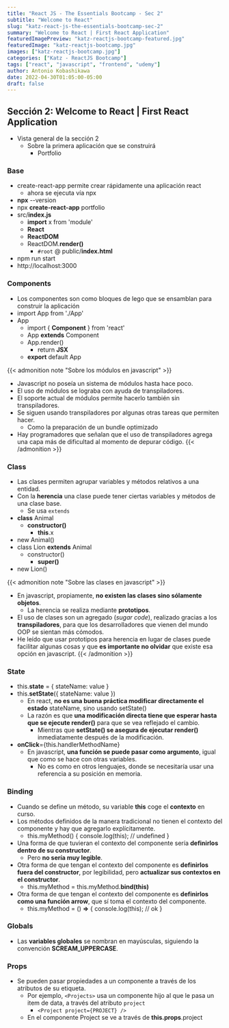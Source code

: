 ```yaml
---
title: "React JS - The Essentials Bootcamp - Sec 2"
subtitle: "Welcome to React"
slug: "katz-react-js-the-essentials-bootcamp-sec-2"
summary: "Welcome to React | First React Application"
featuredImagePreview: "katz-reactjs-bootcamp-featured.jpg"
featuredImage: "katz-reactjs-bootcamp.jpg"
images: ["katz-reactjs-bootcamp.jpg"]
categories: ["Katz - ReactJS Bootcamp"]
tags: ["react", "javascript", "frontend", "udemy"]
author: Antonio Kobashikawa
date: 2022-04-30T01:05:00-05:00
draft: false
---
```


## Sección 2: Welcome to React | First React Application

- Vista general de la sección 2
  - Sobre la primera aplicación que se construirá
    - Portfolio

### Base
- create-react-app permite crear rápidamente una aplicación react
  - ahora se ejecuta vía npx
- **npx** --version
- npx **create-react-app** portfolio
- src/**index.js**
	- **import** x from 'module'
	- **React**
	- **ReactDOM**
	- ReactDOM.**render()**
		- `#root` @ public/**index.html**
- npm run start
- http://localhost:3000

### Components
- Los componentes son como bloques de lego que se ensamblan para construir la aplicación
- import App from './App'
- App
	- import { **Component** } from 'react'
	- App **extends** Component
	- App.render()
		- return **JSX**
	- **export** default App

{{< admonition note "Sobre los módulos en javascript" >}}
- Javascript no poseía un sistema de módulos hasta hace poco.
- El uso de módulos se lograba con ayuda de transpiladores.
- El soporte actual de módulos permite hacerlo también sin transpiladores.
- Se siguen usando transpiladores por algunas otras tareas que permiten hacer.
  - Como la preparación de un bundle optimizado
- Hay programadores que señalan que el uso de transpiladores agrega una capa más de dificultad al momento de depurar código.
{{< /admonition >}}

### Class
- Las clases permiten agrupar variables y métodos relativos a una entidad.
- Con la **herencia** una clase puede tener ciertas variables y métodos de una clase base.
  - Se usa `extends`
- **class** Animal
	- **constructor()**
		- **this**.x
- new Animal()
- class Lion **extends** Animal
	- constructor()
		- **super()**
- new Lion()

{{< admonition note "Sobre las clases en javascript" >}}
- En javascript, propiamente, **no existen las clases sino sólamente objetos**.
  - La herencia se realiza mediante **prototipos**.
- El uso de clases son un agregado (*sugar code*), realizado gracias a los **transpiladores**, para que los desarrolladores que vienen del mundo OOP se sientan más cómodos.
- He leído que usar prototipos para herencia en lugar de clases puede facilitar algunas cosas y que **es importante no olvidar** que existe esa opción en javascript.
{{< /admonition >}}

### State
- this.**state** = { stateName: value }
- this.**setState**({ stateName: value })
	- En react, **no es una buena práctica modificar directamente el estado** stateName, sino usando setState()
	- La razón es que **una modificación directa tiene que esperar hasta que se ejecute render()** para que se vea reflejado el cambio.
		- Mientras que **setState() se asegura de ejecutar render()** inmediatamente después de la modificación.
- **onClick**={this.handlerMethodName}
	- En javascript, **una función se puede pasar como argumento**, igual que como se hace con otras variables.
		- No es como en otros lenguajes, donde se necesitaría usar una referencia a su posición en memoria.

### Binding
- Cuando se define un método, su variable **this** coge el **contexto** en curso.
- Los métodos definidos de la manera tradicional no tienen el contexto del componente y hay que agregarlo explícitamente.
	- this.myMethod() { console.log(this); // undefined }
- Una forma de que tuvieran el contexto del componente sería **definirlos dentro de su constructor**.
	- Pero **no sería muy legible**.
- Otra forma de que tengan el contexto del componente es **definirlos fuera del constructor**, por legibilidad, pero **actualizar sus contextos en el constructor**.
	- this.myMethod = this.myMethod.**bind(this)**
- Otra forma de que tengan el contexto del componente es **definirlos como una función arrow**, que sí toma el contexto del componente.
	- this.myMethod = () **=>** { console.log(this); // ok }

### Globals
- Las **variables globales** se nombran en mayúsculas, siguiendo la convención **SCREAM_UPPERCASE**.

### Props
- Se pueden pasar propiedades a un componente a través de los atributos de su etiqueta.
	- Por ejemplo, `<Projects>` usa un componente hijo al que le pasa un item de data, a través del atributo `project`
		- `<Project project={PROJECT} />`
	- En el componente Project se ve a través de **this.props**.project  